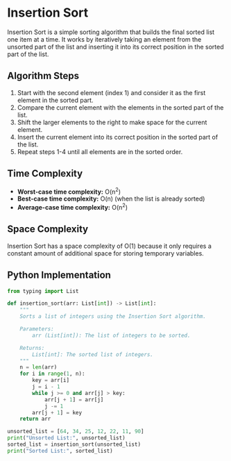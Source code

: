 # Insertion Sort

Insertion Sort is a simple sorting algorithm that builds the final sorted list one item at a time. It works by iteratively taking an element from the unsorted part of the list and inserting it into its correct position in the sorted part of the list.

## Algorithm Steps

1. Start with the second element (index 1) and consider it as the first element in the sorted part.
2. Compare the current element with the elements in the sorted part of the list.
3. Shift the larger elements to the right to make space for the current element.
4. Insert the current element into its correct position in the sorted part of the list.
5. Repeat steps 1-4 until all elements are in the sorted order.

## Time Complexity

- **Worst-case time complexity:** O(n<sup>2</sup>)
- **Best-case time complexity:** O(n) (when the list is already sorted)
- **Average-case time complexity:** O(n<sup>2</sup>)

## Space Complexity

Insertion Sort has a space complexity of O(1) because it only requires a constant amount of additional space for storing temporary variables.

## Python Implementation

```python
from typing import List

def insertion_sort(arr: List[int]) -> List[int]:
    """
    Sorts a list of integers using the Insertion Sort algorithm.

    Parameters:
        arr (List[int]): The list of integers to be sorted.

    Returns:
        List[int]: The sorted list of integers.
    """
    n = len(arr)
    for i in range(1, n):
        key = arr[i]
        j = i - 1
        while j >= 0 and arr[j] > key:
            arr[j + 1] = arr[j]
            j -= 1
        arr[j + 1] = key
    return arr

unsorted_list = [64, 34, 25, 12, 22, 11, 90]
print("Unsorted List:", unsorted_list)
sorted_list = insertion_sort(unsorted_list)
print("Sorted List:", sorted_list)
```
